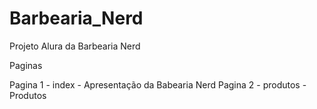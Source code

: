 # Barbearia_Nerd
Projeto Alura da Barbearia Nerd

Paginas

Pagina 1 - index - Apresentação da Babearia Nerd
Pagina 2 - produtos - Produtos 
